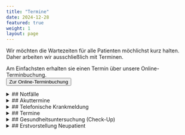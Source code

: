 ```yaml
---
title: "Termine"
date: 2024-12-28
featured: true
weight: 1
layout: page
---
```


Wir möchten die Wartezeiten für alle Patienten möchlichst kurz halten. Daher arbeiten wir ausschließlich mit Terminen.

Am Einfachsten erhalten sie einen Termin über unsere Online-Terminbuchung.  
<button name="button" onclick="https://www.termin-patmed.de/p/praxis-braumann">Zur Online-Terminbuchung</button>

<details>
	<summary>## Notfälle</summary>
	<pre>	
	Bei lebensbedrohlichen Notfällen wählen sie bitte umgehend die 112. Medizinische Notfälle wie starke Brustschmerzen, Kollaps oder Verdacht auf einen Schlaganfall werden natürlich in der Praxis immer sofort behadelt. Wenn sie sich nicht sicher sind, ob es es bei ihren Beschwerden um 	einen Notfall handelt, melden sie sich telefonisch in der Praxis. Viele Beschwerden können auch bis zur Akutsprechstunde um 11.00 Uhr warten.
	</pre>
</details>

<details>
	<summary>## Akuttermine</summary>
	Für akute Erkrankungen halten wir jeden Tag Termine zwischen 11.00 und 12.00 Uhr frei.  
	Damit könnnen sie bei einer akuten Erkrankung auf jeden Fall am selben Tag einen Termin bekommen.  
	Dafür müssen sie sie aber vor 11.00 Uhr melden.  
	Da im Akuttermin nicht viel Zeit ist, können wir nur kurz ihr aktuelles Anliegen abklären. Falls sie weitere Anliegen haben, buchen sie dafür bitte einen regulären Termin.
</details>

<details>
	<summary>## Telefonische Krankmeldung</summary>
	Bei leichteren Erkrankungen wie z.B. einer Erkältung kann eine Krankmeldung bis zu 5 Tage auch telefonisch ausgestellt werden. Das geht jedoch nur, wenn sie in der Praxis bereits bekannt sind. Wenn sie einen Termin zur telefonischen Krankmeldung buchen, werden sie vom Arzt oder der 	Ärztin zwischen 10:00 und 12:00 Uhr zurückgerufen. Bitte stellen sie sicher, dass sie zu dieser Zeit unter der angegebenen Nummer erreichbar sind.  
	Die Krankmeldung kann elektronisch versendet werden. Ein Ausdruck ist in den meisten Fällen nicht notwendig.  
	Allerdings muss vor dem Versenden der Krankmeldung einmal im Quartal ihre Krankenversichtertenkarte in der Praxis eingelesen werden.
</details>

<details>
	<summary>## Termine</summary>
	Normale Termine können sie bei Frau Braumann oder Herr Braumann buchen. Normalerweise ist ein 10-Minuten-Termin ausreichend. Wenn sie mehrere Anliegen haben oder mehr Gesprächsbedarf besteht, buchen sie bitte einen 20-Minuten-Termin.
</details>

<details>
	<summary>## Gesundheitsuntersuchung (Check-Up)</summary>
	- Zwischen 18 und 34 Jahren können sie einmalig eine Gesundheitsuntersuchung durchführen lassen.    
	- Ab 35 Jahren übernimmt die Krankenkasse alle 3 Jahre eine Gesundheitsuntersuchung inkl. Blutentahme (Glukose, Bluttfettwerte). Außerdem wird der Urin auf Eiweiß, Glucose, Erythrozyten, Leukozyten und Nitrit untersucht.     
	- Außerdem können sich Versicherte ab 35 einmalig auf Hepatitis-B- und Hepatitis-C-Virusinfektionen testen lassen.    
</details>

<details>
	<summary>## Erstvorstellung Neupatient</summary>
	Wenn sie in unsere Praxis wechseln wollen, möchten wir sie gerne kennen lernen. Nach Buchung des Termins bekommen sie einen Anamnesebogen zugesandt, de sie zu Hause oder in der Praxis ausfüllen können. Zudem bitten wir sie, alle Vorbefunde, Medikationspläne und den Impfausweis zum 	Termin mitzubringen. Wenn sie unter mehreren Krankheiten leiden oder mehr als 5 Medikamente einnehmen, lassen sie bitte ihre Unterlagen 1 Woche vor dem Termin in der Praxis einscannen. Die Ärzte können dann ihre Vorbefunde schon einmal durchschauen, um beim Termin ein besseres Bild 	von ihrer Krankheitsgeschichte zu haben.
</details>

